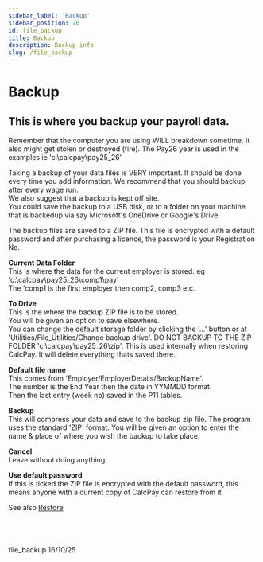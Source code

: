```yaml
---
sidebar_label: 'Backup'
sidebar_position: 20
id: file_backup
title: Backup
description: Backup info
slug: /file_backup
---
```


# Backup

## This is where you backup your payroll data.
Remember that the computer you are using WILL breakdown sometime. It also might get stolen or destroyed (fire). The Pay26 year is used in the examples ie 'c:\calcpay\pay25_26\'

Taking a backup of your data files is VERY important. It should be done every time you add information.
We recommend that you should backup after every wage run.  
We also suggest that a backup is kept off site.  
You could save the backup to a USB disk, or to a folder on your machine that is backedup via say Microsoft's OneDrive or Google's  Drive.

The backup files are saved to a ZIP file. This file is encrypted with a default password and after purchasing a licence, the password is your Registration No.


**Current Data Folder**  
This is where the data for the current employer is stored. eg  
'c:\calcpay\pay25_26\comp1\pay'  
The 'comp1 is the first employer then comp2, comp3 etc.

**To Drive**  
This is the where the backup ZIP file is to be stored.  
You will be given an option to save elsewhere.  
You can change the default storage folder  by clicking the '...' button or at 'Utilities/File_Utilities/Change backup drive'.
DO NOT BACKUP TO THE ZIP FOLDER 'c:\calcpay\pay25_26\zip'.  This is used internally when restoring CalcPay. It will delete everything thats saved there.

**Default file name**  
This comes from 'Employer/EmployerDetails/BackupName'.  
The number is the End Year then the date in YYMMDD format.  
Then the last entry (week no) saved in the P11 tables.

**Backup**  
This will compress your data and save to the backup zip file. The program uses the standard 'ZIP' format. You will be given an option to enter the name & place of where you wish the backup to take place.

**Cancel**  
Leave without doing anything.

**Use default password**  
If this is ticked the ZIP file is encrypted with the default password, this means anyone with a current copy of CalcPay can restore from it.
 
See also [Restore](./restore.md)
<br/>
<br/>
<br/>
<br/>
<br/>
file_backup 16/10/25